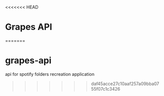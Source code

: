 <<<<<<< HEAD
# Grapes API
=======
# grapes-api
api for spotify folders recreation application
>>>>>>> daf45acce27c10aaf257a09bba0755f07c1c3426
